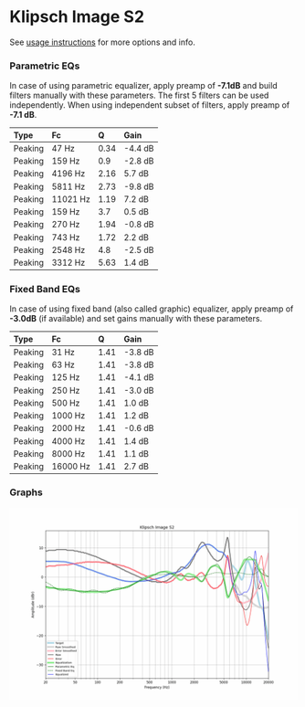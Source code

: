 # Klipsch Image S2
See [usage instructions](https://github.com/jaakkopasanen/AutoEq#usage) for more options and info.

### Parametric EQs
In case of using parametric equalizer, apply preamp of **-7.1dB** and build filters manually
with these parameters. The first 5 filters can be used independently.
When using independent subset of filters, apply preamp of **-7.1 dB**.

| Type    | Fc       |    Q | Gain    |
|:--------|:---------|:-----|:--------|
| Peaking | 47 Hz    | 0.34 | -4.4 dB |
| Peaking | 159 Hz   | 0.9  | -2.8 dB |
| Peaking | 4196 Hz  | 2.16 | 5.7 dB  |
| Peaking | 5811 Hz  | 2.73 | -9.8 dB |
| Peaking | 11021 Hz | 1.19 | 7.2 dB  |
| Peaking | 159 Hz   | 3.7  | 0.5 dB  |
| Peaking | 270 Hz   | 1.94 | -0.8 dB |
| Peaking | 743 Hz   | 1.72 | 2.2 dB  |
| Peaking | 2548 Hz  | 4.8  | -2.5 dB |
| Peaking | 3312 Hz  | 5.63 | 1.4 dB  |

### Fixed Band EQs
In case of using fixed band (also called graphic) equalizer, apply preamp of **-3.0dB**
(if available) and set gains manually with these parameters.

| Type    | Fc       |    Q | Gain    |
|:--------|:---------|:-----|:--------|
| Peaking | 31 Hz    | 1.41 | -3.8 dB |
| Peaking | 63 Hz    | 1.41 | -3.8 dB |
| Peaking | 125 Hz   | 1.41 | -4.1 dB |
| Peaking | 250 Hz   | 1.41 | -3.0 dB |
| Peaking | 500 Hz   | 1.41 | 1.0 dB  |
| Peaking | 1000 Hz  | 1.41 | 1.2 dB  |
| Peaking | 2000 Hz  | 1.41 | -0.6 dB |
| Peaking | 4000 Hz  | 1.41 | 1.4 dB  |
| Peaking | 8000 Hz  | 1.41 | 1.1 dB  |
| Peaking | 16000 Hz | 1.41 | 2.7 dB  |

### Graphs
![](./Klipsch%20Image%20S2.png)